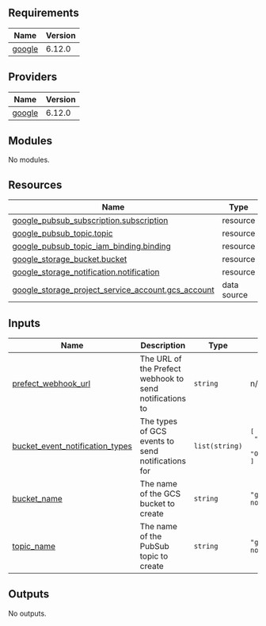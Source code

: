 <!-- BEGIN_TF_DOCS -->
## Requirements

| Name | Version |
|------|---------|
| <a name="requirement_google"></a> [google](#requirement\_google) | 6.12.0 |

## Providers

| Name | Version |
|------|---------|
| <a name="provider_google"></a> [google](#provider\_google) | 6.12.0 |

## Modules

No modules.

## Resources

| Name | Type |
|------|------|
| [google_pubsub_subscription.subscription](https://registry.terraform.io/providers/hashicorp/google/6.12.0/docs/resources/pubsub_subscription) | resource |
| [google_pubsub_topic.topic](https://registry.terraform.io/providers/hashicorp/google/6.12.0/docs/resources/pubsub_topic) | resource |
| [google_pubsub_topic_iam_binding.binding](https://registry.terraform.io/providers/hashicorp/google/6.12.0/docs/resources/pubsub_topic_iam_binding) | resource |
| [google_storage_bucket.bucket](https://registry.terraform.io/providers/hashicorp/google/6.12.0/docs/resources/storage_bucket) | resource |
| [google_storage_notification.notification](https://registry.terraform.io/providers/hashicorp/google/6.12.0/docs/resources/storage_notification) | resource |
| [google_storage_project_service_account.gcs_account](https://registry.terraform.io/providers/hashicorp/google/6.12.0/docs/data-sources/storage_project_service_account) | data source |

## Inputs

| Name | Description | Type | Default | Required |
|------|-------------|------|---------|:--------:|
| <a name="input_prefect_webhook_url"></a> [prefect\_webhook\_url](#input\_prefect\_webhook\_url) | The URL of the Prefect webhook to send notifications to | `string` | n/a | yes |
| <a name="input_bucket_event_notification_types"></a> [bucket\_event\_notification\_types](#input\_bucket\_event\_notification\_types) | The types of GCS events to send notifications for | `list(string)` | <pre>[<br/>  "OBJECT_FINALIZE",<br/>  "OBJECT_METADATA_UPDATE"<br/>]</pre> | no |
| <a name="input_bucket_name"></a> [bucket\_name](#input\_bucket\_name) | The name of the GCS bucket to create | `string` | `"gcs-event-notification-bucket"` | no |
| <a name="input_topic_name"></a> [topic\_name](#input\_topic\_name) | The name of the PubSub topic to create | `string` | `"gcs-event-notification-topic"` | no |

## Outputs

No outputs.
<!-- END_TF_DOCS -->